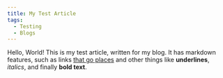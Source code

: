 ```yaml
---
title: My Test Article
tags:
  - Testing
  - Blogs
---
```


Hello, World! This is my test article, written for my blog. It has markdown features, such as links [that go places](https://example.com/) and other things like **underlines**, _italics_, and finally **bold text**.
